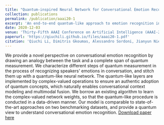 ```yaml
---
title: "Quantum-inspired Neural Network for Conversational Emotion Recognition"
collection: publications
permalink: /publication/aaai20-1
excerpt: 'An end-to-end quantum-like approach to emotion recognition in a conversational context.'
date: 2020-12-03
venue: 'Thirty-Fifth AAAI Conference on Artificial Intelligence (AAAI-21)'
paperurl: 'https://qiuchili.github.io/files/aaai20-1.pdf'
citation: 'Qiuchi Li, Dimitris Gkoumas, Alessandro Sordoni, Jianyun Nie and Massimo Melucci. (2021). &quot;Quantum-inspired Neural Network for Conversational Emotion Recognition.&quot; <i> To appear in Thirty-Fifth AAAI Conference on Artificial Intelligence (AAAI-21)</i>.'
---
```

We provide a novel perspective on conversational emotion recognition by drawing an analogy between the task and a complete span of quantum measurement. We characterize different steps of quantum measurement in the process of recognizing speakers' emotions in conversation, and stitch them up with a quantum-like neural network. The quantum-like layers are implemented by complex-valued operations to ensure an authentic adoption of quantum concepts, which naturally enables conversational context modeling and multimodal fusion. We borrow an existing algorithm to learn the complex-valued network weights, so that the quantum-like procedure is conducted in a data-driven manner. Our model is comparable to state-of-the-art approaches on two benchmarking datasets, and provide a quantum view to understand conversational emotion recognition.
[Download paper here](https://qiuchili.github.io/files/aaai20-1.pdf)
